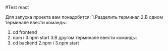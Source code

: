#Test react

Для запуска проекта вам понадобится:
1.Разделить терминал 
2.В одном терминале ввести команды: 
  1. cd frontend
  2. npm i
  3.npm start
3.В другом терминале ввести команды: 
  1. cd backend
  2.npm i
  3.npm start  
